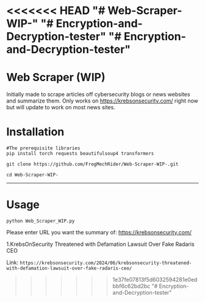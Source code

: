 <<<<<<< HEAD
"# Web-Scraper-WIP-" 
"# Encryption-and-Decryption-tester" 
"# Encryption-and-Decryption-tester" 
=======
# Web Scraper (WIP)

Initially made to scrape articles off cybersecurity blogs or news websites and summarize them. Only works on https://krebsonsecurity.com/ right now but will update to work on most news sites.

# Installation

```
#The prerequisite libraries
pip install torch requests beautifulsoup4 transformers
```

```
git clone https://github.com/FrogMechRider/Web-Scraper-WIP-.git

cd Web-Scraper-WIP-
```
------------------------------------------------------------------------------

# Usage

```
python Web_Scraper_WIP.py

```
Please enter URL you want the summary of: https://krebsonsecurity.com/


1.KrebsOnSecurity Threatened with Defamation Lawsuit Over Fake Radaris CEO

Link: `https://krebsonsecurity.com/2024/06/krebsonsecurity-threatened-with-defamation-lawsuit-over-fake-radaris-ceo/`
>>>>>>> 1e37fe07813f5d6032594281e0edbbf6c62bd2bc
"# Encryption-and-Decryption-tester" 

